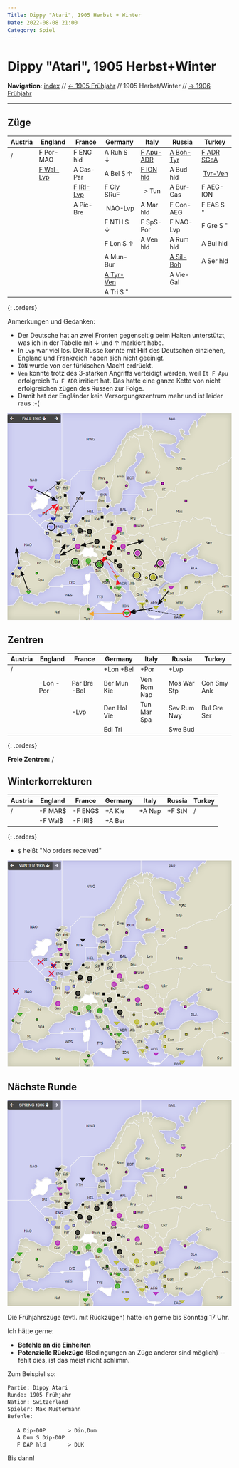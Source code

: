 ```yaml
---
Title: Dippy "Atari", 1905 Herbst + Winter
Date: 2022-08-08 21:00
Category: Spiel
---
```


# Dippy "Atari", 1905 Herbst+Winter

**Navigation**: [index](index.md) // [<- 1905 Frühjahr](dippy-a1905f.md) // 1905 Herbst/Winter //  [-> 1906 Frühjahr](dippy-a1906f.md) 

---


## Züge

| Austria          | England          | France            | Germany          | Italy            | Russia           | Turkey           |
|------------------|------------------|-------------------|------------------|------------------|------------------|------------------|
| /                | F Por-MAO        | F ENG hld         | A Ruh S &darr;   | <u>F Apu-ADR</u> | <u>A Boh-Tyr</u> | <u>F ADR SGeA</u>|
|                  | <u>F Wal-Lvp</u> | A Gas-Par         | A Bel S &uarr;   | <u>F ION hld</u> | A Bud hld        | &nbsp;<u>Tyr-Ven</u>|
|                  |                  | <u>F IRI-Lvp</u>  | F Cly SRuF       | &nbsp; &gt; Tun         | A Bur-Gas        | F AEG-ION        |
|                  |                  | A Pic-Bre         | &nbsp;NAO-Lvp    | A Mar hld        | F Con-AEG        | F EAS S "        |
|                  |                  |                   | F NTH S &darr;   | F SpS-Por        | F NAO-Lvp        | F Gre S "        |
|                  |                  |                   | F Lon S &uarr;   | A Ven hld        | A Rum hld        | A Bul hld        |
|                  |                  |                   | A Mun-Bur        |                  | <u>A Sil-Boh</u> | A Ser hld        |
|                  |                  |                   | <u>A Tyr-Ven</u> |                  | A Vie-Gal        |                  |
|                  |                  |                   | A Tri S "        |                  |                  |                  |
{: .orders}

Anmerkungen und Gedanken: 

* Der Deutsche hat an zwei Fronten gegenseitig beim Halten unterstützt, was ich in der Tabelle mit &darr; und &uarr; markiert habe.
* In `Lvp` war viel los. Der Russe konnte mit Hilf des Deutschen einziehen, England und Frankreich haben sich nicht geeinigt.
* `ION` wurde von der türkischen Macht erdrückt.
* `Ven` konnte trotz des 3-starken Angriffs verteidigt werden, weil `It F Apu` erfolgreich `Tu F ADR` irritiert hat. 
  Das hatte eine ganze Kette von nicht erfolgreichen zügen des Russen zur Folge.
* Damit hat der Engländer kein Versorgungszentrum mehr und ist leider raus :-(

![Züge](images/a1905h-1.png)


## Zentren

| Austria     | England     | France      | Germany     | Italy       | Russia      | Turkey      |
|-------------|-------------|-------------|-------------|-------------|-------------|-------------|
| /           |             |             | +Lon +Bel   | +Por        | +Lvp        |             |
|             | -Lon -Por   | Par Bre -Bel| Ber Mun Kie | Ven Rom Nap | Mos War Stp | Con Smy Ank |
|             |             | -Lvp        | Den Hol Vie | Tun Mar Spa | Sev Rum Nwy | Bul Gre Ser |
|             |             |             | Edi Tri     |             | Swe Bud     |             |
{: .orders}

**Freie Zentren:** 
/

## Winterkorrekturen


| Austria     | England | France      | Germany     | Italy  | Russia      | Turkey      |
|-------------|---------|-------------|-------------|--------|-------------|-------------|
| /           | -F MAR$ | -F ENG$     | +A Kie      | +A Nap | +F StN      | /           |
|             | -F Wal$ | -F IRI$     | +A Ber      |        |             |             |
{: .orders}

* `$` heißt "No orders received"

![Auf und Abbauten](images/a1905h-2.png)

## Nächste Runde

![Neue Situation](images/a1905h-3.png)

Die Frühjahrszüge (evtl. mit Rückzügen) hätte ich gerne bis Sonntag 17 Uhr.

Ich hätte gerne:

 * **Befehle an die Einheiten**
 * **Potenzielle Rückzüge** (Bedingungen an Züge anderer sind möglich) -- fehlt dies, ist das meist nicht schlimm.

Zum Beispiel so:

    Partie: Dippy Atari
    Runde: 1905 Frühjahr
    Nation: Switzerland
    Spieler: Max Mustermann
    Befehle:

       A Dip-DOP       > Din,Dum
       A Dum S Dip-DOP
       F DAP hld       > DUK

Bis dann!
